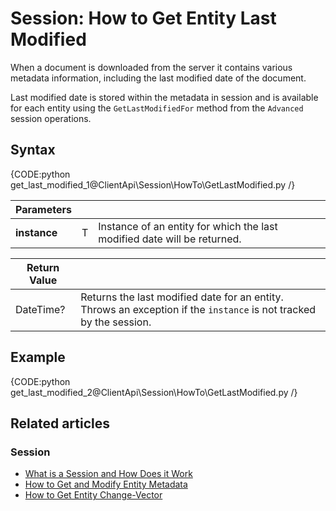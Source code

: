# Session: How to Get Entity Last Modified 

When a document is downloaded from the server it contains various metadata information, including the last modified date of the document.  

Last modified date is stored within the metadata in session and is available for each entity using the `GetLastModifiedFor` method from the `Advanced` session operations.

## Syntax

{CODE:python get_last_modified_1@ClientApi\Session\HowTo\GetLastModified.py /}

| Parameters | | |
| ------------- | ------------- | ----- |
| **instance** | T | Instance of an entity for which the last modified date will be returned. |

| Return Value | |
| ------------- | ----- |
| DateTime? | Returns the last modified date for an entity. Throws an exception if the `instance` is not tracked by the session. |


## Example

{CODE:python get_last_modified_2@ClientApi\Session\HowTo\GetLastModified.py /}

## Related articles

### Session

- [What is a Session and How Does it Work](../../../client-api/session/what-is-a-session-and-how-does-it-work)
- [How to Get and Modify Entity Metadata](../../../client-api/session/how-to/get-and-modify-entity-metadata)
- [How to Get Entity Change-Vector](../../../client-api/session/how-to/get-entity-change-vector)
